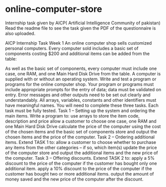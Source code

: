 # online-computer-store
Internship task given by AICP( Artificial Intelligence Community of pakistan) Read the readme file to see the task given
the PDF of the questionnaire is also uploaded.

AICP Internship Task Week 1
An online computer shop sells customized personal computers. Every computer sold includes a basic set of components costing $200 and additional items can be added from the table:

As well as the basic set of components, every computer must include one case, one RAM, and one Main Hard Disk Drive from the table.
A computer is supplied with or without an operating system.
Write and test a program or programs for the online computer shop.
Your program or programs must include appropriate prompts for the entry of data; data must be validated on entry.
Error messages and other outputs need to be set out clearly and understandably. All arrays, variables, constants and other identifiers must have meaningful names.
You will need to complete these three tasks. Each task must be fully tested.
Task 1 – Setting up the system and ordering the main items.
Write a program to:
use arrays to store the item code, description and price
allow a customer to choose one case, one RAM and one Main Hard Disk Drive calculate the price of the computer using the cost of the chosen items and the basic set of components
store and output the chosen items and the price of the computer.
Task 2 – Ordering additional items.
Extend TASK 1 to:
allow a customer to choose whether to purchase any items from the other categories – if so, which item(s)
update the price of the computer
store and output the additional items and the new price of the computer.
Task 3 – Offering discounts.
Extend TASK 2 to:
apply a 5% discount to the price of the computer if the customer has bought only one additional item.
apply a 10% discount to the price of the computer if the customer has bought two or more additional items.
output the amount of money saved and the new price of the computer after the discount.
